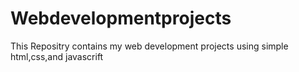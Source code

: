 # Webdevelopmentprojects
This Repositry contains my web development projects using simple html,css,and javascrift
